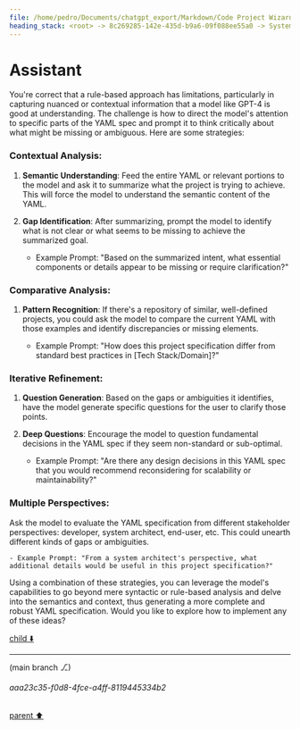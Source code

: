 ```yaml
---
file: /home/pedro/Documents/chatgpt_export/Markdown/Code Project Wizard.md
heading_stack: <root> -> 8c269285-142e-435d-b9a6-09f088ee55a0 -> System -> 3f14cc08-f4b7-4f8c-8004-80585ceb35cb -> System -> aaa238c5-ebfb-4a7c-a2a9-36a5e8e7f8b4 -> User -> 82599f1c-3cc9-483f-aec3-3ac7d27a364e -> Assistant -> Features: -> Workflow: -> Example Interaction: -> Output: -> Code Quality: -> aaa22d81-0c5f-4c16-bfcb-6501028b3abb -> User -> fe9b346a-bb29-47a2-9d2c-46143833df8b -> Assistant -> Example YAML Spec: -> Technical Details: -> aaa211da-11d1-42b0-b243-8b5317275494 -> User -> 20e348c8-2674-4247-a2df-a800d30e6919 -> Assistant -> Steps in Refinement Rounds: -> Technical Aspects: -> aaa2b832-6e67-4a8c-ae5a-880527a9c70e -> User -> 63be082f-29bf-4df2-89c7-e76831e2be2f -> Assistant -> Rule-Based Analysis: -> Heuristic-Based Analysis: -> Advanced (AI/ML-based): -> Dynamic Learning: -> Practical Example: -> Technical Implementation: -> aaa259a8-4f58-45ef-a557-f83ed0d43060 -> User -> def21ed4-8bd1-48ad-abaa-abfdd1b5e931 -> Assistant
---
```

# Assistant

You're correct that a rule-based approach has limitations, particularly in capturing nuanced or contextual information that a model like GPT-4 is good at understanding. The challenge is how to direct the model's attention to specific parts of the YAML spec and prompt it to think critically about what might be missing or ambiguous. Here are some strategies:

### Contextual Analysis:

1. **Semantic Understanding**: Feed the entire YAML or relevant portions to the model and ask it to summarize what the project is trying to achieve. This will force the model to understand the semantic content of the YAML.
  
2. **Gap Identification**: After summarizing, prompt the model to identify what is not clear or what seems to be missing to achieve the summarized goal. 

    - Example Prompt: "Based on the summarized intent, what essential components or details appear to be missing or require clarification?"

### Comparative Analysis:

1. **Pattern Recognition**: If there's a repository of similar, well-defined projects, you could ask the model to compare the current YAML with those examples and identify discrepancies or missing elements.

    - Example Prompt: "How does this project specification differ from standard best practices in [Tech Stack/Domain]?"

### Iterative Refinement:

1. **Question Generation**: Based on the gaps or ambiguities it identifies, have the model generate specific questions for the user to clarify those points.
  
2. **Deep Questions**: Encourage the model to question fundamental decisions in the YAML spec if they seem non-standard or sub-optimal.

    - Example Prompt: "Are there any design decisions in this YAML spec that you would recommend reconsidering for scalability or maintainability?"

### Multiple Perspectives:

Ask the model to evaluate the YAML specification from different stakeholder perspectives: developer, system architect, end-user, etc. This could unearth different kinds of gaps or ambiguities.

    - Example Prompt: "From a system architect's perspective, what additional details would be useful in this project specification?"

Using a combination of these strategies, you can leverage the model's capabilities to go beyond mere syntactic or rule-based analysis and delve into the semantics and context, thus generating a more complete and robust YAML specification. Would you like to explore how to implement any of these ideas?

[child ⬇️](#aaa23c35-f0d8-4fce-a4ff-8119445334b2)

---

(main branch ⎇)
###### aaa23c35-f0d8-4fce-a4ff-8119445334b2
[parent ⬆️](#def21ed4-8bd1-48ad-abaa-abfdd1b5e931)
